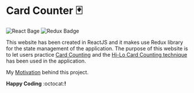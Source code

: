 # Card Counter :black_joker:

![React Bage](https://img.shields.io/badge/ReactJS-React%20for%20Web-blue?logo=react) ![Redux Badge](https://img.shields.io/badge/Redux-ReduxJS-blueviolet?logo=redux)

This website has been created in ReactJS and it makes use Redux library for the state management of the application. The purpose of this website is to let users practice [Card Counting](https://en.wikipedia.org/wiki/Card_counting) and the [Hi-Lo Card Counting technique](https://www.blackjack.org/blackjack-strategies/hi-lo-count/#:~:text=The%20Hi%2DLo%20Count%20strategy,(cards%202%2D6).) has been used in the application.

My [Motivation](https://www.youtube.com/watch?v=oqkdB7It5Go") behind this project.

**Happy Coding** :octocat:**!**